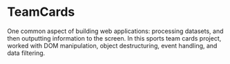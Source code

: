 # TeamCards
One common aspect of building web applications: processing datasets, and then outputting information to the screen. In this sports team cards project, worked with DOM manipulation, object destructuring, event handling, and data filtering.
